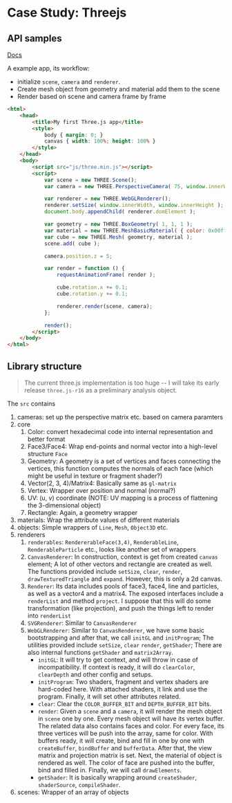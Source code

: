 # Case Study: Threejs

## API samples
[Docs](http://threejs.org/docs/)

A example app, its workflow:

+ initialize `scene`, `camera` and `renderer`.
+ Create mesh object from geometry and material add them to the scene
+ Render based on scene and camera frame by frame

```html
<html>
	<head>
		<title>My first Three.js app</title>
		<style>
			body { margin: 0; }
			canvas { width: 100%; height: 100% }
		</style>
	</head>
	<body>
		<script src="js/three.min.js"></script>
		<script>
			var scene = new THREE.Scene();
			var camera = new THREE.PerspectiveCamera( 75, window.innerWidth/window.innerHeight, 0.1, 1000 );

			var renderer = new THREE.WebGLRenderer();
			renderer.setSize( window.innerWidth, window.innerHeight );
			document.body.appendChild( renderer.domElement );

			var geometry = new THREE.BoxGeometry( 1, 1, 1 );
			var material = new THREE.MeshBasicMaterial( { color: 0x00ff00 } );
			var cube = new THREE.Mesh( geometry, material );
			scene.add( cube );

			camera.position.z = 5;

			var render = function () {
				requestAnimationFrame( render );

				cube.rotation.x += 0.1;
				cube.rotation.y += 0.1;

				renderer.render(scene, camera);
			};

			render();
		</script>
	</body>
</html>
```

## Library structure
> The current three.js implementation is too huge --
I will take its early release `three.js-r16` as a preliminary analysis object.

The `src` contains

1. cameras: set up the perspective matrix etc. based on camera paramters
2. core
    1. Color: convert hexadecimal code into internal representation and better format
    2. Face3/Face4: Wrap end-points and normal vector into a high-level structure `Face`
    3. Geometry: A geometry is a set of vertices and faces connecting the vertices,
       this function computes the normals of each face (which might be useful in texture or
       fragment shader?)
    4. Vector(2, 3, 4)/Matrix4: Basically same as `gl-matrix`
    5. Vertex: Wrapper over position and normal (normal?)
    6. UV: (u, v) coordinate (NOTE: UV mapping is a process of flattening the 3-dimensional object)
    7. Rectangle: Again, a geometry wrapper
3. materials: Wrap the attribute values of different materials
4. objects: Simple wrappers of `Line`, `Mesh`, `Object3D` etc.
5. renderers
    1. `renderables`: `RendererableFace(3,4)`, `RenderableLine`, `RenderableParticle` etc.,
                      looks like another set of wrappers
    2. `CanvasRenderer`: In construction, context is get from created `canvas` element;
                         A lot of other vectors and rectangle are created as well. The functions provided
                         include `setSize`, `clear`, `render`, `drawTexturedTriangle` and `expand`.
                         However, this is only a 2d canvas.
    3. `Renderer`: Its data includes pools of face3, face4, line and particles, as well as a vector4
                   and a matrix4. The exposed interfaces include a `renderList` and method `project`.
                   I suppose that this will do some transformation (like projection), and push the
                   things left to render into `renderList`
    4. `SVGRenderer`: Similar to `CanvasRenderer`
    5. `WebGLRenderer`: Similar to `CanvasRenderer`, we have some basic bootstrapping and after that, we call
                        `initGL` and `initProgram`; The utilities provided include `setSize`, `clear` `render`,
                        `getShader`; There are also internal functions `getShader` and `matrix2Array`.
        + `initGL`: It will try to get context, and will throw in case of incompatibility. If context is ready,
                    it will do `clearColor`, `clearDepth` and other config and setups.
        + `initProgram`: Two shaders, fragment and vertex shaders are hard-coded here. With attached shaders, it
                         link and use the program. Finally, it will set other attributes related.
        + `clear`: Clear the `COLOR_BUFFER_BIT` and `DEPTH_BUFFER_BIT` bits.
        + `render`: Given a `scene` and a `camera`, it will render the mesh object in `scene` one by one.
                    Every mesh object will have its vertex buffer. The related data also contains faces and color.
                    For every face, its three vertices will be push into the array, same for color. With buffers
                    ready, it will create, bind and fill in one by one with `createBuffer`, `bindBuffer` and `bufferData`.
                    After that, the view matrix and projection matrix is set. Next, the material of object is rendered as
                    well. The color of face are pushed into the buffer, bind and filled in. Finally, we will call `drawElements`.
        + `getShader`: It is basically wrapping around `createShader`, `shaderSource`, `compileShader`.
6. scenes: Wrapper of an array of objects


